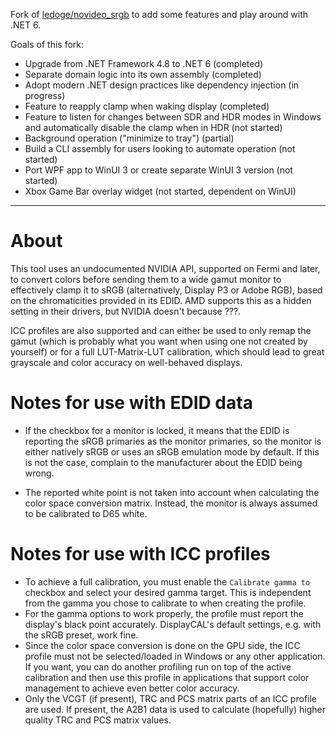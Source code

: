 Fork of [ledoge/novideo_srgb](https://github.com/ledoge/novideo_srgb) to add some features and play around with .NET 6.

Goals of this fork:
* Upgrade from .NET Framework 4.8 to .NET 6 (completed)
* Separate domain logic into its own assembly (completed)
* Adopt modern .NET design practices like dependency injection (in progress)
* Feature to reapply clamp when waking display (completed)
* Feature to listen for changes between SDR and HDR modes in Windows and automatically disable the clamp when in HDR (not started)
* Background operation ("minimize to tray") (partial)
* Build a CLI assembly for users looking to automate operation (not started)
* Port WPF app to WinUI 3 or create separate WinUI 3 version (not started)
* Xbox Game Bar overlay widget (not started, dependent on WinUI)

----------------

# About
This tool uses an undocumented NVIDIA API, supported on Fermi and later, to convert colors before sending them to a wide gamut monitor to effectively clamp it to sRGB (alternatively, Display P3 or Adobe RGB), based on the chromaticities provided in its EDID. AMD supports this as a hidden setting in their drivers, but NVIDIA doesn't because ???.

ICC profiles are also supported and can either be used to only remap the gamut (which is probably what you want when using one not created by yourself) or for a full LUT-Matrix-LUT calibration, which should lead to great grayscale and color accuracy on well-behaved displays.

# Notes for use with EDID data
* If the checkbox for a monitor is locked, it means that the EDID is reporting the sRGB primaries as the monitor primaries, so the monitor is either natively sRGB or uses an sRGB emulation mode by default. If this is not the case, complain to the manufacturer about the EDID being wrong.

* The reported white point is not taken into account when calculating the color space conversion matrix. Instead, the monitor is always assumed to be calibrated to D65 white.

# Notes for use with ICC profiles

* To achieve a full calibration, you must enable the `Calibrate gamma to` checkbox and select your desired gamma target. This is independent from the gamma you chose to calibrate to when creating the profile.
* For the gamma options to work properly, the profile must report the display's black point accurately. DisplayCAL's default settings, e.g. with the sRGB preset, work fine.
* Since the color space conversion is done on the GPU side, the ICC profile must not be selected/loaded in Windows or any other application. If you want, you can do another profiling run on top of the active calibration and then use this profile in applications that support color management to achieve even better color accuracy.
* Only the VCGT (if present), TRC and PCS matrix parts of an ICC profile are used. If present, the A2B1 data is used to calculate (hopefully) higher quality TRC and PCS matrix values.
